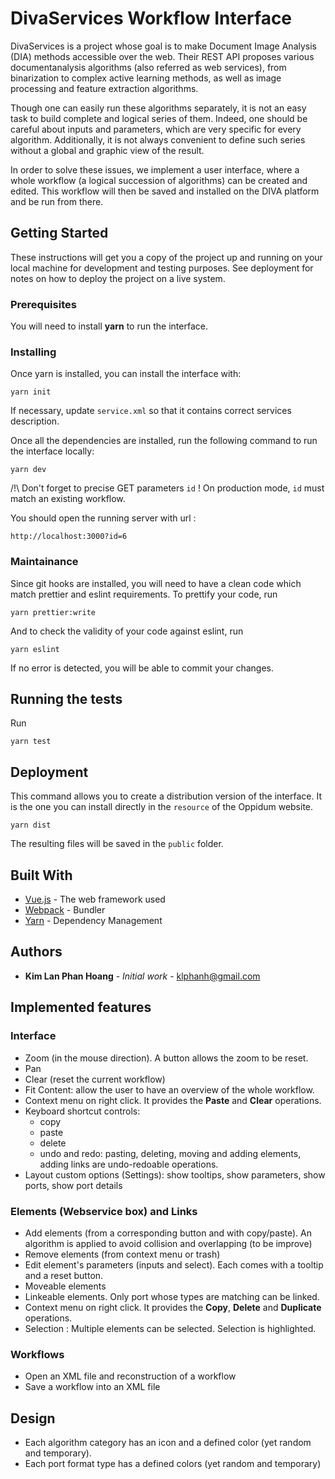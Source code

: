 # DivaServices Workflow Interface

DivaServices is a project whose goal is to make Document Image Analysis (DIA)
methods accessible over the web. Their REST API proposes various documentanalysis
algorithms (also referred as web services), from binarization to complex
active learning methods, as well as image processing and feature extraction
algorithms.

Though one can easily run these algorithms separately, it is not an easy task to
build complete and logical series of them. Indeed, one should be careful about
inputs and parameters, which are very specific for every algorithm. Additionally, it
is not always convenient to define such series without a global and graphic view of
the result.

In order to solve these issues, we implement a user interface, where a whole
workflow (a logical succession of algorithms) can be created and edited. This
workflow will then be saved and installed on the DIVA platform and be run from
there.

## Getting Started

These instructions will get you a copy of the project up and running on your local machine for development and testing purposes. See deployment for notes on how to deploy the project on a live system.

### Prerequisites

You will need to install **yarn** to run the interface.

### Installing

Once yarn is installed, you can install the interface with:
```
yarn init
```

If necessary, update `service.xml` so that it contains correct services description. 

Once all the dependencies are installed, run the following command to run the interface locally:

```
yarn dev
```
/!\ Don't forget to precise GET parameters `id` ! On production mode, `id` must match an existing workflow.

You should open the running server with url :
```
http://localhost:3000?id=6
```

### Maintainance

Since git hooks are installed, you will need to have a clean code which match prettier and eslint requirements.
To prettify your code, run 
```
yarn prettier:write
```
And to check the validity of your code against eslint, run
```
yarn eslint
```

If no error is detected, you will be able to commit your changes.

## Running the tests

Run

```
yarn test
```

## Deployment

This command allows you to create a distribution version of the interface. It is the one you can install directly in the `resource` of the Oppidum website.

```
yarn dist
```

The resulting files will be saved in the `public` folder.  

## Built With

* [Vue.js](https://vuejs.org/v2) - The web framework used
* [Webpack](https://webpack.js.org/) - Bundler
* [Yarn](https://yarnpkg.com/lang/en/) - Dependency Management

## Authors

* **Kim Lan Phan Hoang** - *Initial work* - klphanh@gmail.com

## Implemented features
### Interface
- Zoom (in the mouse direction). A button allows the zoom to be reset.
- Pan
- Clear (reset the current workflow)
- Fit Content: allow the user to have an overview of the whole workflow.
- Context menu on right click. It provides the **Paste** and **Clear** operations. 
- Keyboard shortcut controls: 
  - copy
  - paste
  - delete
  - undo and redo: pasting, deleting, moving and adding elements, adding links are undo-redoable operations. 
- Layout custom options (Settings): show tooltips, show parameters, show ports, show port details

### Elements (Webservice box) and Links
- Add elements (from a corresponding button and with copy/paste). An algorithm is applied to avoid collision and overlapping (to be improve)
- Remove elements (from context menu or trash)
- Edit element's parameters (inputs and select). Each comes with a tooltip and a reset button.
- Moveable elements
- Linkeable elements. Only port whose types are matching can be linked.   
- Context menu on right click. It provides the **Copy**, **Delete** and **Duplicate** operations.
- Selection : Multiple elements can be selected. Selection is highlighted.

### Workflows
- Open an XML file and reconstruction of a workflow
- Save a workflow into an XML file

## Design
- Each algorithm category has an icon and a defined color (yet random and temporary).
- Each port format type has a defined colors (yet random and temporary) 
